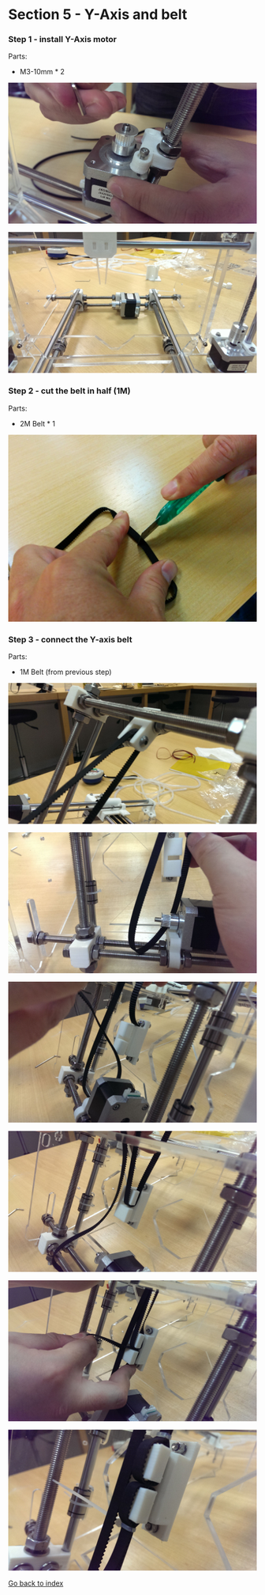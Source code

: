 # Section 5 - Y-Axis and belt

### Step 1 - install Y-Axis motor

Parts:
- M3-10mm * 2

![](https://raw.githubusercontent.com/MincheeLab/MakeYourOwn3DPrinter/master/images/IMAG2153.jpg)

![](https://raw.githubusercontent.com/MincheeLab/MakeYourOwn3DPrinter/master/images/IMAG2154.jpg)

### Step 2 - cut the belt in half (1M)

Parts:
- 2M Belt  * 1 

![](https://raw.githubusercontent.com/MincheeLab/MakeYourOwn3DPrinter/master/images/IMG_20141028_153745.jpg)

### Step 3 - connect the Y-axis belt

Parts:
- 1M Belt (from previous step)

![](https://raw.githubusercontent.com/MincheeLab/MakeYourOwn3DPrinter/master/images/IMAG2155.jpg)

![](https://raw.githubusercontent.com/MincheeLab/MakeYourOwn3DPrinter/master/images/IMAG2156.jpg)

![](https://raw.githubusercontent.com/MincheeLab/MakeYourOwn3DPrinter/master/images/IMAG2157.jpg)

![](https://raw.githubusercontent.com/MincheeLab/MakeYourOwn3DPrinter/master/images/IMAG2158.jpg)

![](https://raw.githubusercontent.com/MincheeLab/MakeYourOwn3DPrinter/master/images/IMAG2159.jpg)

![](https://raw.githubusercontent.com/MincheeLab/MakeYourOwn3DPrinter/master/images/IMAG2160.jpg)

<!--[Next Section: Section 4 - Z-axis assembly](s4-zaxis-assembly.md)
-->
[Go back to index](index.md)